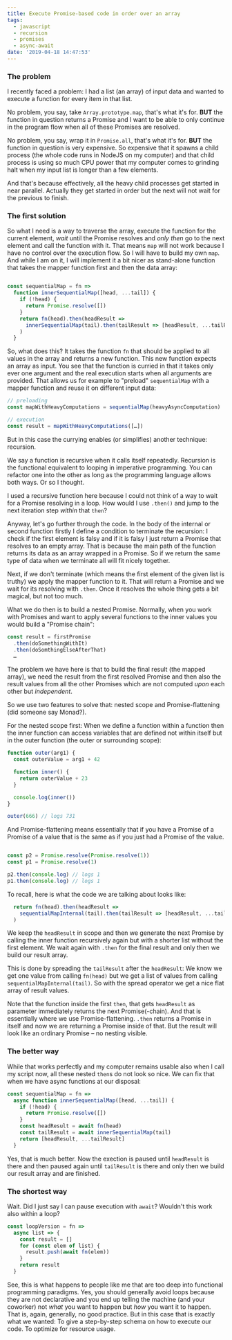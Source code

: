 ```yaml
---
title: Execute Promise-based code in order over an array
tags:
  - javascript
  - recursion
  - promises
  - async-await
date: '2019-04-18 14:47:53'
---
```



### The problem

I recently faced a problem: I had a list (an array) of input data and wanted to execute a function for every item in that list. 

No problem, you say, take `Array.prototype.map`, that's what it's for. **BUT** the function in question returns a Promise and I want to be able to only continue in the program flow when all of these Promises are resolved.

No problem, you say, wrap it in `Promise.all`, that's what it's for. **BUT** the function in question is very expensive. So expensive that it spawns a child process (the whole code runs in NodeJS on my computer) and that child process is using so much CPU power that my computer comes to grinding halt when my input list is longer than a few elements.

And that's because effectively, all the heavy child processes get started in near parallel. Actually they get started in order but the next will not wait for the previous to finish.

### The first solution

So what I need is a way to traverse the array, execute the function for the current element, _wait_ until the Promise resolves and _only then_ go to the next element and call the function with it. That means `map` will not work because I have no control over the execution flow. So I will have to build my own `map`. And while I am on it, I will implement it a bit nicer as stand-alone function that takes the mapper function first and then the data array:

```javascript

const sequentialMap = fn =>
  function innerSequentialMap([head, ...tail]) {
    if (!head) {
      return Promise.resolve([])
    }
    return fn(head).then(headResult =>
      innerSequentialMap(tail).then(tailResult => [headResult, ...tailResult])
    )
  }
```

So, what does this? It takes the function `fn` that should be applied to all values in the array and returns a new function. This new function expects an array as input. You see that the function is curried in that it takes only ever one argument and the real execution starts when all arguments are provided. That allows us for example to "preload" `sequentialMap` with a mapper function and reuse it on different input data:

```javascript
// preloading
const mapWithHeavyComputations = sequentialMap(heavyAsyncComputation)

// execution
const result = mapWithHeavyComputations([…])
```

But in this case the currying enables (or simplifies) another technique: recursion.

We say a function is recursive when it calls itself repeatedly. Recursion is the functional equivalent to looping in imperative programming. You can refactor one into the other as long as the programming language allows both ways. Or so I thought.

I used a recursive function here because I could not think of a way to wait for a Promise resolving in a loop. How would I use `.then()` and jump to the next iteration step _within_ that `then`?

Anyway, let's go further through the code. In the body of the internal or second function firstly I define a condition to terminate the recursion: I check if the first element is falsy and if it is falsy I just return a Promise that resolves to an empty array. That is because the main path of the function returns its data as an array wrapped in a Promise. So if we return the same type of data when we terminate all will fit nicely together.

Next, if we don't terminate (which means the first element of the given list is truthy) we apply the mapper function to it. That will return a Promise and we wait for its resolving with `.then`. Once it resolves the whole thing gets a bit magical, but not too much.

What we do then is to build a nested Promise. Normally, when you work with Promises and want to apply several functions to the inner values you would build a "Promise chain":

```javascript
const result = firstPromise
  .then(doSomethingWithIt)
  .then(doSomthingElseAfterThat)
  …
```

The problem we have here is that to build the final result (the mapped array), we need the result from the first resolved Promise and then also the result values from all the other Promises which are not computed _upon_ each other but _independent_.

So we use two features to solve that: nested scope and Promise-flattening (did someone say Monad?).

For the nested scope first: When we define a function within a function then the inner function can access variables that are defined not within itself but in the outer function (the outer or surrounding scope):

```javascript
function outer(arg1) {
  const outerValue = arg1 + 42

  function inner() {
    return outerValue + 23
  }

  console.log(inner())
}

outer(666) // logs 731
```

And Promise-flattening means essentially that if you have a Promise of a Promise of a value that is the same as if you just had a Promise of the value.

```javascript

const p2 = Promise.resolve(Promise.resolve(1))
const p1 = Promise.resolve(1)

p2.then(console.log) // logs 1
p1.then(console.log) // logs 1

```

To recall, here is what the code we are talking about looks like:

```javascript
  return fn(head).then(headResult =>
    sequentialMapInternal(tail).then(tailResult => [headResult, ...tailResult])
  )
```

We keep the `headResult` in scope and then we generate the next Promise by calling the inner function recursively again but with a shorter list without the first element. We wait again with `.then` for the final result and only then we build our result array.

This is done by spreading the `tailResult` after the `headResult`: We know we get one value from calling `fn(head)` but we get a list of values from calling `sequentialMapInternal(tail)`. So with the spread operator we get a nice flat array of result values.

Note that the function inside the first `then`, that gets `headResult` as parameter immediately returns the next Promise(-chain). And that is essentially where we use Promise-flattening. `.then` returns a Promise in itself and now we are returning a Promise inside of that. But the result will look like an ordinary Promise – no nesting visible.

### The better way

While that works perfectly and my computer remains usable also when I call my script now, all these nested `then`s do not look so nice. We can fix that when we have async functions at our disposal:

```javascript
const sequentialMap = fn =>
  async function innerSequentialMap([head, ...tail]) {
    if (!head) {
      return Promise.resolve([])
    }
    const headResult = await fn(head)
    const tailResult = await innerSequentialMap(tail)
    return [headResult, ...tailResult]
  }
```

Yes, that is much better. Now the exection is paused until `headResult` is there and then paused again until `tailResult` is there and only then we build our result array and are finished.

### The shortest way

Wait. Did I just say I can pause execution with `await`? Wouldn't this work also within a loop?

```javascript
const loopVersion = fn =>
  async list => {
    const result = []
    for (const elem of list) {
      result.push(await fn(elem))
    }
    return result
  }
```

See, this is what happens to people like me that are too deep into functional programming paradigms. Yes, you should generally avoid loops because they are not declarative and you end up telling the machine (and your coworker) not _what_ you want to happen but _how_ you want it to happen. That is, again, generally, no good practice. But in this case that is exactly what we wanted: To give a step-by-step schema on how to execute our code. To optimize for resource usage.
